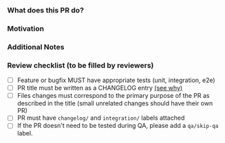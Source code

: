 ### What does this PR do?
<!-- A brief description of the change being made with this pull request. -->

### Motivation
<!-- What inspired you to submit this pull request? -->

### Additional Notes
<!-- Anything else we should know when reviewing? -->

### Review checklist (to be filled by reviewers)

- [ ] Feature or bugfix MUST have appropriate tests (unit, integration, e2e)
- [ ] PR title must be written as a CHANGELOG entry [(see why)](https://github.com/DataDog/integrations-core/blob/master/CONTRIBUTING.md#pull-request-title)
- [ ] Files changes must correspond to the primary purpose of the PR as described in the title (small unrelated changes should have their own PR)
- [ ] PR must have `changelog/` and `integration/` labels attached
- [ ] If the PR doesn't need to be tested during QA, please add a `qa/skip-qa` label.